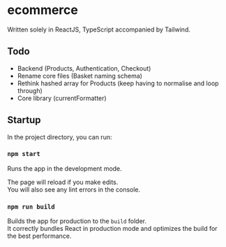 # ecommerce

Written solely in ReactJS, TypeScript accompanied by Tailwind.

## Todo

- Backend (Products, Authentication, Checkout)
- Rename core files (Basket naming schema)
- Rethink hashed array for Products (keep having to normalise and loop through)
- Core library (currentFormatter)

## Startup

In the project directory, you can run:

### `npm start`

Runs the app in the development mode.

The page will reload if you make edits.\
You will also see any lint errors in the console.

### `npm run build`

Builds the app for production to the `build` folder.\
It correctly bundles React in production mode and optimizes the build for the best performance.
